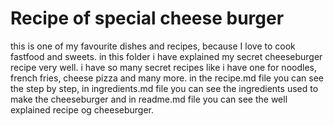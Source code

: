 # Recipe of special cheese burger 

this is one of my favourite dishes and recipes, because I love to cook fastfood and sweets.
in this folder i have explained my secret cheeseburger recipe very well. i have so many secret recipes like i have one for noodles, french fries, cheese pizza and many more.
in the recipe.md file you can see the step by step, in ingredients.md file you can see the ingredients used to make the cheeseburger and in readme.md file you can see the
well explained recipe og cheeseburger.

